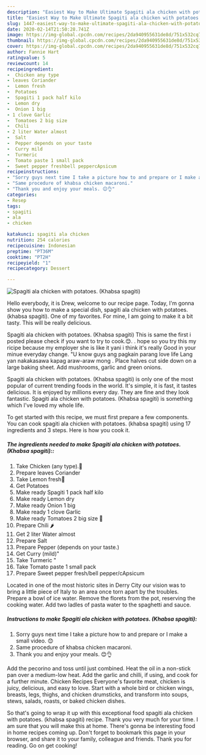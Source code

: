 ```yaml
---
description: "Easiest Way to Make Ultimate Spagiti ala chicken with potatoes. (Khabsa spagiti)"
title: "Easiest Way to Make Ultimate Spagiti ala chicken with potatoes. (Khabsa spagiti)"
slug: 1447-easiest-way-to-make-ultimate-spagiti-ala-chicken-with-potatoes-khabsa-spagiti
date: 2020-02-14T21:50:28.741Z
image: https://img-global.cpcdn.com/recipes/2da940955631de8d/751x532cq70/spagiti-ala-chicken-with-potatoes-khabsa-spagiti-recipe-main-photo.jpg
thumbnail: https://img-global.cpcdn.com/recipes/2da940955631de8d/751x532cq70/spagiti-ala-chicken-with-potatoes-khabsa-spagiti-recipe-main-photo.jpg
cover: https://img-global.cpcdn.com/recipes/2da940955631de8d/751x532cq70/spagiti-ala-chicken-with-potatoes-khabsa-spagiti-recipe-main-photo.jpg
author: Fannie Hart
ratingvalue: 5
reviewcount: 14
recipeingredient:
-  Chicken any type
- leaves Coriander
-  Lemon fresh
-  Potatoes
-  Spagiti 1 pack half kilo
-  Lemon dry
-  Onion 1 big
- 1 clove Garlic
-  Tomatoes 2 big size 
-  Chili 
- 2 liter Water almost
-  Salt
-  Pepper depends on your taste
-  Curry mild
-  Turmeric 
-  Tomato paste 1 small pack
-  Sweet pepper freshbell peppercApsicum
recipeinstructions:
- "Sorry guys next time I take a picture how to and prepare or I make a small video. 😊"
- "Same procedure of khabsa chicken macaroni."
- "Thank you and enjoy your meals. 😊👌"
categories:
- Resep
tags:
- spagiti
- ala
- chicken

katakunci: spagiti ala chicken
nutrition: 254 calories
recipecuisine: Indonesian
preptime: "PT36M"
cooktime: "PT2H"
recipeyield: "1"
recipecategory: Dessert

---
```



![Spagiti ala chicken with potatoes. (Khabsa spagiti)](https://img-global.cpcdn.com/recipes/2da940955631de8d/751x532cq70/spagiti-ala-chicken-with-potatoes-khabsa-spagiti-recipe-main-photo.jpg)

Hello everybody, it is Drew, welcome to our recipe page. Today, I'm gonna show you how to make a special dish, spagiti ala chicken with potatoes. (khabsa spagiti). One of my favorites. For mine, I am going to make it a bit tasty. This will be really delicious.

Spagiti ala chicken with potatoes. (Khabsa spagiti) This is same the first i posted please check if you want to try to cook.😊. . hope so you try this my ricipe because my employer she is like it yani i think it&#39;s really Good in your minue everyday change. &#34;U know guys ang pagkain parang love life Lang yan nakakasawa kapag araw-araw mong . Place halves cut side down on a large baking sheet. Add mushrooms, garlic and green onions.

Spagiti ala chicken with potatoes. (Khabsa spagiti) is only one of the most popular of current trending foods in the world. It's simple, it is fast, it tastes delicious. It is enjoyed by millions every day. They are fine and they look fantastic. Spagiti ala chicken with potatoes. (Khabsa spagiti) is something which I've loved my whole life.


To get started with this recipe, we must first prepare a few components. You can cook spagiti ala chicken with potatoes. (khabsa spagiti) using 17 ingredients and 3 steps. Here is how you cook it.

##### The ingredients needed to make Spagiti ala chicken with potatoes. (Khabsa spagiti)::

1. Take  Chicken (any type).🐔
1. Prepare leaves Coriander
1. Take  Lemon fresh🍋
1. Get  Potatoes
1. Make ready  Spagiti 1 pack half kilo
1. Make ready  Lemon dry
1. Make ready  Onion 1 big
1. Make ready 1 clove Garlic
1. Make ready  Tomatoes 2 big size 🍅
1. Prepare  Chili 🌶
1. Get 2 liter Water almost
1. Prepare  Salt
1. Prepare  Pepper (depends on your taste.)
1. Get  Curry (mild)&#34;
1. Take  Turmeric &#34;
1. Take  Tomato paste 1 small pack
1. Prepare  Sweet pepper fresh/bell pepper/cApsicum


Located in one of the most historic sites in Derry City our vision was to bring a little piece of Italy to an area once torn apart by the troubles. Prepare a bowl of ice water. Remove the florets from the pot, reserving the cooking water. Add two ladles of pasta water to the spaghetti and sauce. 

##### Instructions to make Spagiti ala chicken with potatoes. (Khabsa spagiti):

1. Sorry guys next time I take a picture how to and prepare or I make a small video. 😊
1. Same procedure of khabsa chicken macaroni.
1. Thank you and enjoy your meals. 😊👌


Add the pecorino and toss until just combined. Heat the oil in a non-stick pan over a medium-low heat. Add the garlic and chilli, if using, and cook for a further minute. Chicken Recipes Everyone&#39;s favorite meat, chicken is juicy, delicious, and easy to love. Start with a whole bird or chicken wings, breasts, legs, thighs, and chicken drumsticks, and transform into soups, stews, salads, roasts, or baked chicken dishes. 

So that's going to wrap it up with this exceptional food spagiti ala chicken with potatoes. (khabsa spagiti) recipe. Thank you very much for your time. I am sure that you will make this at home. There's gonna be interesting food in home recipes coming up. Don't forget to bookmark this page in your browser, and share it to your family, colleague and friends. Thank you for reading. Go on get cooking!
